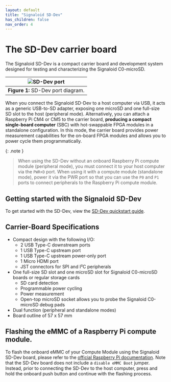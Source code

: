 ```yaml
---
layout: default
title: "Signaloid SD-Dev"
has_children: false
nav_order: 4
---
```


# The SD-Dev carrier board
The Signaloid SD-Dev is a compact carrier board and development system designed for testing and characterizing the Signaloid C0-microSD.

| ![SD-Dev port](/assets/images/sd-dev-pinout.jpg) |
|:--:|
| **Figure 1:** SD-Dev port diagram. |

When you connect the Signaloid SD-Dev to a host computer via USB, it acts as a generic USB-to-SD adapter, exposing one microSD and one full-size SD slot to the host (peripheral mode). Alternatively, you can attach a Raspberry Pi CM4 or CM5 to the carrier board, **producing a compact single-board computer** (SBC) with hot-swappable FPGA modules in a standalone configuration. In this mode, the carrier board provides power measurement capabilities for the on-board FPGA modules and allows you to power cycle them programmatically.

{: .note }
> When using the SD-Dev without an onboard Raspberry Pi compute module (peripheral mode), you must connect it to your host computer via the `PWR+D` port. When using it with a compute module (standalone mode), power it via the PWR port so that you can use the `P0` and `P1` ports to connect peripherals to the Raspberry Pi compute module.

## Getting started with the Signaloid SD-Dev
To get started with the SD-Dev, view the [SD-Dev quickstart guide](https://github.com/signaloid/C0-microSD-Hardware/blob/main/sd-dev-quickstart.pdf).

## Carrier-Board Specifications
- Compact design with the following I/O:
  - 2 USB Type-C downstream ports
  - 1 USB Type-C upstream port
  - 1 USB Type-C upstream power-only port
  - 1 Micro HDMI port
  - JST connectors for SPI and I²C peripherals
- One full-size SD slot and one microSD slot for Signaloid C0-microSD boards or regular storage cards
  - SD card detection
  - Programmable power cycling
  - Power measurement
  - Open-top microSD socket allows you to probe the Signaloid C0-microSD debug pads
- Dual function (peripheral and standalone modes)
- Board outline of 57 x 57 mm

## Flashing the eMMC of a Raspberry Pi compute module.
To flash the onboard eMMC of your Compute Module using the Signaloid SD-Dev board, please refer to the [official Raspberry Pi documentation](https://www.raspberrypi.com/documentation/computers/compute-module.html). Note that the SD-Dev board does not include a `disable eMMC Boot` jumper. Instead, prior to connecting the SD-Dev to the host computer, press and hold the onboard push button and continue with the flashing process.
